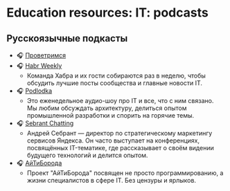 # Education resources: IT: podcasts

## Русскоязычные подкасты

- :headphones: [Проветримся](https://progulka.yamshchikov.info/)
- 🎧 [Habr Weekly](https://podcast.habr.com/weekly/)
	- Команда Хабра и их гости собираются раз в неделю, чтобы обсудить лучшие посты сообщества и главные новости IT.
- 🎧 [Podlodka](https://podlodka.io/podcast-records)
	- Это еженедельное аудио-шоу про IT и все, что с ним связано. Мы любим обсуждать архитектуру, делиться опытом промышленной разработки и спорить на горячие темы.
- 🎧 [Sebrant Chatting](https://music.yandex.ru/album/6407298)
	- Андрей Себрант — директор по стратегическому маркетингу сервисов Яндекса. Он часто выступает на конференциях, посвящённых IT-тематике, где рассказывает о своём видении будущего технологий и делится опытом.
- 🎧 [АйТиБорода](https://www.youtube.com/@itbeard/videos)
	- Проект "АйТиБорода" посвящен не просто программированию, а жизни специалистов в сфере IT. Без цензуры и ярлыков.
